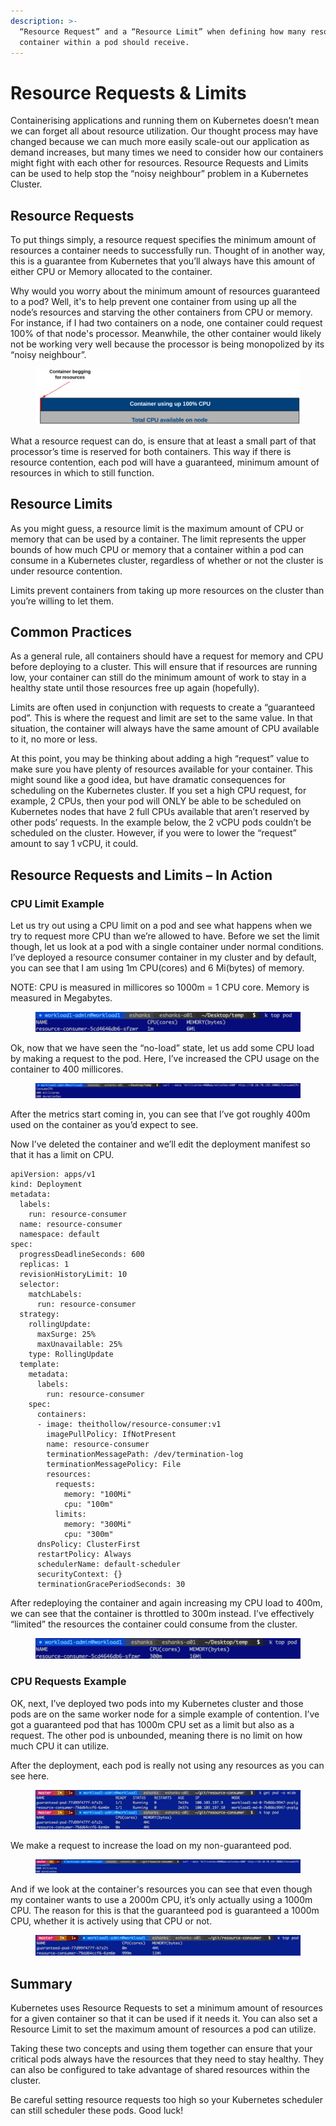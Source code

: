 ```yaml
---
description: >-
  “Resource Request” and a “Resource Limit” when defining how many resources a
  container within a pod should receive.
---
```


# Resource Requests & Limits

Containerising applications and running them on Kubernetes doesn’t mean we can forget all about resource utilization. Our thought process may have changed because we can much more easily scale-out our application as demand increases, but many times we need to consider how our containers might fight with each other for resources. Resource Requests and Limits can be used to help stop the “noisy neighbour” problem in a Kubernetes Cluster.

## Resource Requests

To put things simply, a resource request specifies the minimum amount of resources a container needs to successfully run. Thought of in another way, this is a guarantee from Kubernetes that you’ll always have this amount of either CPU or Memory allocated to the container.

Why would you worry about the minimum amount of resources guaranteed to a pod? Well, it's to help prevent one container from using up all the node’s resources and starving the other containers from CPU or memory. For instance, if I had two containers on a node, one container could request 100% of that node's processor. Meanwhile, the other container would likely not be working very well because the processor is being monopolized by its “noisy neighbour”.

<figure><img src="../../../.gitbook/assets/image (194).png" alt=""><figcaption></figcaption></figure>

What a resource request can do, is ensure that at least a small part of that processor’s time is reserved for both containers. This way if there is resource contention, each pod will have a guaranteed, minimum amount of resources in which to still function.

## Resource Limits

As you might guess, a resource limit is the maximum amount of CPU or memory that can be used by a container. The limit represents the upper bounds of how much CPU or memory that a container within a pod can consume in a Kubernetes cluster, regardless of whether or not the cluster is under resource contention.

Limits prevent containers from taking up more resources on the cluster than you’re willing to let them.

## Common Practices

As a general rule, all containers should have a request for memory and CPU before deploying to a cluster. This will ensure that if resources are running low, your container can still do the minimum amount of work to stay in a healthy state until those resources free up again (hopefully).

Limits are often used in conjunction with requests to create a “guaranteed pod”. This is where the request and limit are set to the same value. In that situation, the container will always have the same amount of CPU available to it, no more or less.

At this point, you may be thinking about adding a high “request” value to make sure you have plenty of resources available for your container. This might sound like a good idea, but have dramatic consequences for scheduling on the Kubernetes cluster. If you set a high CPU request, for example, 2 CPUs, then your pod will ONLY be able to be scheduled on Kubernetes nodes that have 2 full CPUs available that aren’t reserved by other pods’ requests. In the example below, the 2 vCPU pods couldn’t be scheduled on the cluster. However, if you were to lower the “request” amount to say 1 vCPU, it could.

## Resource Requests and Limits – In Action

### CPU Limit Example

Let us try out using a CPU limit on a pod and see what happens when we try to request more CPU than we’re allowed to have. Before we set the limit though, let us look at a pod with a single container under normal conditions. I’ve deployed a resource consumer container in my cluster and by default, you can see that I am using 1m CPU(cores) and 6 Mi(bytes) of memory.

NOTE: CPU is measured in millicores so 1000m = 1 CPU core. Memory is measured in Megabytes.

<figure><img src="../../../.gitbook/assets/image (259).png" alt=""><figcaption></figcaption></figure>

Ok, now that we have seen the “no-load” state, let us add some CPU load by making a request to the pod. Here, I’ve increased the CPU usage on the container to 400 millicores.

<figure><img src="../../../.gitbook/assets/image (217).png" alt=""><figcaption></figcaption></figure>

After the metrics start coming in, you can see that I’ve got roughly 400m used on the container as you’d expect to see.

Now I’ve deleted the container and we’ll edit the deployment manifest so that it has a limit on CPU.

```
apiVersion: apps/v1
kind: Deployment
metadata:
  labels:
    run: resource-consumer
  name: resource-consumer
  namespace: default
spec:
  progressDeadlineSeconds: 600
  replicas: 1
  revisionHistoryLimit: 10
  selector:
    matchLabels:
      run: resource-consumer
  strategy:
    rollingUpdate:
      maxSurge: 25%
      maxUnavailable: 25%
    type: RollingUpdate
  template:
    metadata:
      labels:
        run: resource-consumer
    spec:
      containers:
      - image: theithollow/resource-consumer:v1
        imagePullPolicy: IfNotPresent
        name: resource-consumer
        terminationMessagePath: /dev/termination-log
        terminationMessagePolicy: File
        resources:
          requests:
            memory: "100Mi"
            cpu: "100m"
          limits:
            memory: "300Mi"
            cpu: "300m"
      dnsPolicy: ClusterFirst
      restartPolicy: Always
      schedulerName: default-scheduler
      securityContext: {}
      terminationGracePeriodSeconds: 30
```

After redeploying the container and again increasing my CPU load to 400m, we can see that the container is throttled to 300m instead. I’ve effectively “limited” the resources the container could consume from the cluster.

<figure><img src="../../../.gitbook/assets/image (21).png" alt=""><figcaption></figcaption></figure>

### CPU Requests Example

OK, next, I’ve deployed two pods into my Kubernetes cluster and those pods are on the same worker node for a simple example of contention. I’ve got a guaranteed pod that has 1000m CPU set as a limit but also as a request. The other pod is unbounded, meaning there is no limit on how much CPU it can utilize.

After the deployment, each pod is really not using any resources as you can see here.

<figure><img src="../../../.gitbook/assets/image (164).png" alt=""><figcaption></figcaption></figure>

We make a request to increase the load on my non-guaranteed pod.

<figure><img src="../../../.gitbook/assets/image (252).png" alt=""><figcaption></figcaption></figure>

And if we look at the container's resources you can see that even though my container wants to use a 2000m CPU, it’s only actually using a 1000m CPU. The reason for this is that the guaranteed pod is guaranteed a 1000m CPU, whether it is actively using that CPU or not.

<figure><img src="../../../.gitbook/assets/image (93).png" alt=""><figcaption></figcaption></figure>

## Summary

Kubernetes uses Resource Requests to set a minimum amount of resources for a given container so that it can be used if it needs it. You can also set a Resource Limit to set the maximum amount of resources a pod can utilize.

Taking these two concepts and using them together can ensure that your critical pods always have the resources that they need to stay healthy. They can also be configured to take advantage of shared resources within the cluster.

Be careful setting resource requests too high so your Kubernetes scheduler can still scheduler these pods. Good luck!

